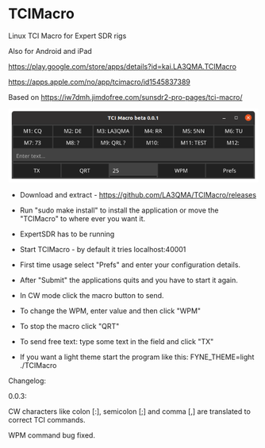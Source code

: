 # TCIMacro
Linux TCI Macro for Expert SDR rigs

Also for Android and iPad

https://play.google.com/store/apps/details?id=kai.LA3QMA.TCIMacro

https://apps.apple.com/no/app/tcimacro/id1545837389


Based on https://iw7dmh.jimdofree.com/sunsdr2-pro-pages/tci-macro/

![Alt text](/screenshot/MainMenu.png?raw=true "MainMenu")

* Download and extract - https://github.com/LA3QMA/TCIMacro/releases
* Run "sudo make install" to install the application or move the "TCIMacro" to where ever you want it.
* ExpertSDR has to be running
* Start TCIMacro - by default it tries localhost:40001
* First time usage select "Prefs" and enter your configuration details.
* After "Submit" the applications quits and you have to start it again.

* In CW mode click the macro button to send.
* To change the WPM, enter value and then click "WPM"
* To stop the macro click "QRT"
* To send free text: type some text in the field and click "TX"

* If you want a light theme start the program like this: FYNE_THEME=light ./TCIMacro

Changelog:

0.0.3:

CW characters like colon [:], semicolon [;] and comma [,] are translated to correct TCI commands.

WPM command bug fixed.
